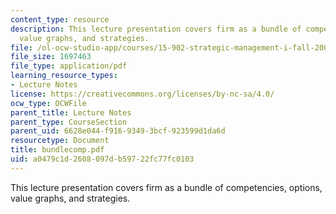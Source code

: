 ```yaml
---
content_type: resource
description: This lecture presentation covers firm as a bundle of competencies, options,
  value graphs, and strategies.
file: /ol-ocw-studio-app/courses/15-902-strategic-management-i-fall-2006/a0479c1d2608097db59722fc77fc0103_bundlecomp.pdf
file_size: 1697463
file_type: application/pdf
learning_resource_types:
- Lecture Notes
license: https://creativecommons.org/licenses/by-nc-sa/4.0/
ocw_type: OCWFile
parent_title: Lecture Notes
parent_type: CourseSection
parent_uid: 6628e044-f916-9349-3bcf-923599d1da6d
resourcetype: Document
title: bundlecomp.pdf
uid: a0479c1d-2608-097d-b597-22fc77fc0103
---
```

This lecture presentation covers firm as a bundle of competencies, options, value graphs, and strategies.